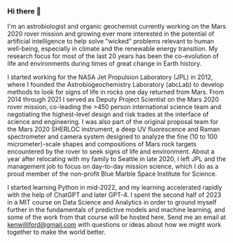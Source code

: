 ### Hi there 👋

I'm an astrobiologist and organic geochemist currently working on the Mars 2020 rover mission and growing ever more interested in the potential of artificial intelligence to help solve "wicked" problems relevant to human well-being, especially in climate and the renewable energy transition. My research focus for most of the last 20 years has been the co-evolution of life and environments during times of great change in Earth history. 

I started working for the NASA Jet Propulsion Laboratory (JPL) in 2012, where I founded the Astrobiogeochemistry Laboratory (abcLab) to develop methods to look for signs of life in rocks one day returned from Mars. From 2014 through 2021 I served as Deputy Project Scientist on the Mars 2020 rover mission, co-leading the >450 person international science team and negotiating the highest-level design and risk trades at the interface of science and engineering. I was also part of the original proposal team for the Mars 2020 SHERLOC instrument, a deep UV fluorescence and Raman spectrometer and camera system designed to analyze the fine (10 to 100 micrometer)-scale shapes and compositions of Mars rock targets encountered by the rover to seek signs of life and environment. About a year after relocating with my family to Seattle in late 2020, I left JPL and the management job to focus on day-to-day mission science, which I do as a proud member of the non-profit Blue Marble Space Institute for Science. 

I started learning Python in mid-2022, and my learning accelerated rapidly with the help of ChatGPT and later GPT-4. I spent the second half of 2023 in a MIT course on Data Science and Analytics in order to ground myself further in the fundamentals of predictive models and machine learning, and some of the work from that course will be hosted here. Send me an email at kenwilliford@gmail.com with questions or ideas about how we might work together to make the world better.

<!--
**kenwilliford/kenwilliford** is a ✨ _special_ ✨ repository because its `README.md` (this file) appears on your GitHub profile.

Here are some ideas to get you started:

- 🔭 I’m currently working on ...
- 🌱 I’m currently learning ...
- 👯 I’m looking to collaborate on ...
- 🤔 I’m looking for help with ...
- 💬 Ask me about ...
- 📫 How to reach me: ...
- 😄 Pronouns: ...
- ⚡ Fun fact: ...
-->
